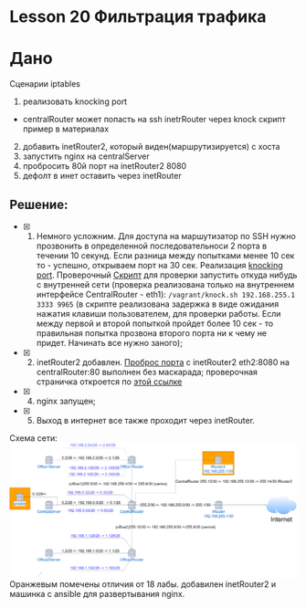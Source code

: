# Lesson 20 Фильтрация трафика

# Дано
Сценарии iptables
1) реализовать knocking port
- centralRouter может попасть на ssh inetrRouter через knock скрипт
пример в материалах
2) добавить inetRouter2, который виден(маршрутизируется) с хоста
3) запустить nginx на centralServer
4) пробросить 80й порт на inetRouter2 8080
5) дефолт в инет оставить через inetRouter


## Решение: 

 - [x] 1. Немного усложним. Для доступа на маршутизатор по SSH нужно прозвонить в определенной последовательноси 2 порта в течении 10 секунд. Если разница между попытками менее 10 сек то - успешно, открываем порт на 30 сек. Реализация [knocking port](Vagrantfile#L157-L196). Проверочный [Скрипт](knock.sh) для проверки запустить откуда нибудь с внутренней сети (проверка реализована только на внутреннем интерфейсе CentralRouter - eth1): ```/vagrant/knock.sh 192.168.255.1 3333 9965``` (в скрипте реализована задержка в виде ожидания нажатия клавиши пользователем, для проверки работы. Если между первой и второй попыткой пройдет более 10 сек - то правильная попытка прозвона второго порта ни к чему не придет. Начинать все нужно заного);
 - [x] 2. inetRouter2 добавлен. [Проброс порта](Vagrantfile#L204-L207) с inetRouter2 eth2:8080 на centralRouter:80 выполнен без маскарада; проверочная страничка откроется по [этой ссылке](http://192.168.11.130)
 - [x] 4. nginx запущен;
 - [x] 5. Выход в интернет все также проходит через inetRouter.

Схема сети:
![](lab20.png)
Оранжевым помечены отличия от 18 лабы. добавилен inetRouter2 и машинка с ansible для развертывания nginx.
